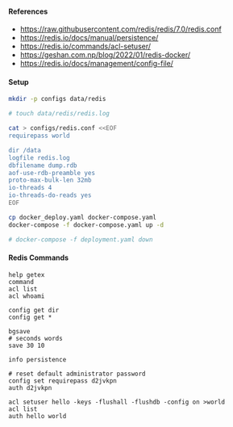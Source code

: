 #### References
- https://raw.githubusercontent.com/redis/redis/7.0/redis.conf
- https://redis.io/docs/manual/persistence/
- https://redis.io/commands/acl-setuser/
- https://geshan.com.np/blog/2022/01/redis-docker/
- https://redis.io/docs/management/config-file/

#### Setup
``` bash
mkdir -p configs data/redis

# touch data/redis/redis.log

cat > configs/redis.conf <<EOF
requirepass world

dir /data
logfile redis.log
dbfilename dump.rdb
aof-use-rdb-preamble yes
proto-max-bulk-len 32mb
io-threads 4
io-threads-do-reads yes
EOF

cp docker_deploy.yaml docker-compose.yaml
docker-compose -f docker-compose.yaml up -d

# docker-compose -f deployment.yaml down
```

#### Redis Commands
```redis
help getex
command
acl list
acl whoami

config get dir
config get *

bgsave
# seconds words
save 30 10

info persistence

# reset default administrator password
config set requirepass d2jvkpn
auth d2jvkpn

acl setuser hello -keys -flushall -flushdb -config on >world
acl list
auth hello world
```
